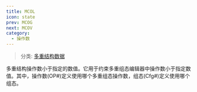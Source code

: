 ```yaml
---
title: MCOL
icon: state
prev: MCOG
next: MCOV
category:
  - 操作数
---
```


> 分类: [多重结构数据](/hb/operands/130/877/  "Zemax 操作数 多重结构数据")

多重结构操作数小于指定的数值。它用于约束多重组态编辑器中操作数小于指定数值。其中，操作数(OP#)定义使用哪个多重组态操作数，组态(Cfg#)定义使用哪个组态。